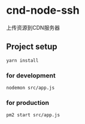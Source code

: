 # cnd-node-ssh

上传资源到CDN服务器

## Project setup
```
yarn install
```

### for development
```
nodemon src/app.js
```

### for production
```
pm2 start src/app.js
```